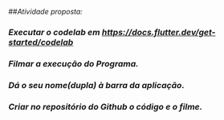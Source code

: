 ##*Atividade proposta:*
### *Executar o codelab em https://docs.flutter.dev/get-started/codelab*
### *Filmar a execução do Programa.*
### *Dá o seu nome(dupla) à barra da aplicação.*
### *Criar no repositório do Github o código e o filme.*
